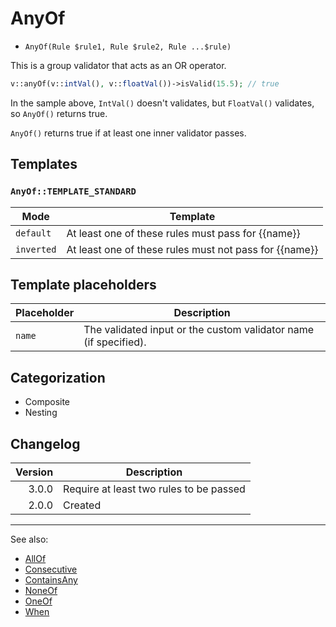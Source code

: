 # AnyOf

- `AnyOf(Rule $rule1, Rule $rule2, Rule ...$rule)`

This is a group validator that acts as an OR operator.

```php
v::anyOf(v::intVal(), v::floatVal())->isValid(15.5); // true
```

In the sample above, `IntVal()` doesn't validates, but `FloatVal()` validates,
so `AnyOf()` returns true.

`AnyOf()` returns true if at least one inner validator passes.

## Templates

### `AnyOf::TEMPLATE_STANDARD`

| Mode       | Template                                               |
|------------|--------------------------------------------------------|
| `default`  | At least one of these rules must pass for {{name}}     |
| `inverted` | At least one of these rules must not pass for {{name}} |

## Template placeholders

| Placeholder | Description                                                      |
|-------------|------------------------------------------------------------------|
| `name`      | The validated input or the custom validator name (if specified). |

## Categorization

- Composite
- Nesting

## Changelog

| Version | Description                             |
|--------:|-----------------------------------------|
|   3.0.0 | Require at least two rules to be passed |
|   2.0.0 | Created                                 |

***
See also:

- [AllOf](AllOf.md)
- [Consecutive](Consecutive.md)
- [ContainsAny](ContainsAny.md)
- [NoneOf](NoneOf.md)
- [OneOf](OneOf.md)
- [When](When.md)
